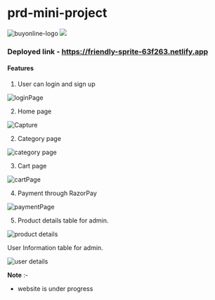 # prd-mini-project
![buyonline-logo](https://user-images.githubusercontent.com/101567617/217269641-c38b6de0-1935-4530-95d5-855ebeb19c7f.png)
![](https://user-images.githubusercontent.com/101567617/221098794-ec4e8ad4-3ab3-4acf-8cf6-4aee54cc9e91.png)

### Deployed link - https://friendly-sprite-63f263.netlify.app


#### Features

1. User can login and sign up

![loginPage](https://user-images.githubusercontent.com/101567617/218449580-2cfde299-a31c-4fbf-bb0c-7b3295ed5d21.JPG)

2. Home page 

![Capture](https://user-images.githubusercontent.com/101567617/218450414-a9bcb1b7-9fd3-44b8-9cab-d9c09334449d.JPG)

2. Category page

![category page](https://user-images.githubusercontent.com/101567617/218450728-17068bf1-4129-4892-98b9-7c0f6e7c9925.JPG)

3. Cart page

![cartPage](https://user-images.githubusercontent.com/101567617/218450883-441ce530-e11a-4167-8eda-8f9d8a7465e4.JPG)

4. Payment through RazorPay

![paymentPage](https://user-images.githubusercontent.com/101567617/218450983-9837bc3a-fd19-4e93-91df-01d8b3bea287.JPG)

5. Product details table for admin.

![product details](https://user-images.githubusercontent.com/101567617/220728266-22a888cd-0d2e-4885-80d9-20a2a9aecc5e.JPG)

User Information table for admin.

![user details](https://user-images.githubusercontent.com/101567617/220728679-c6c7b755-8427-4dd7-8752-1b06c21bd031.JPG)


**Note** :-
* website is under progress
